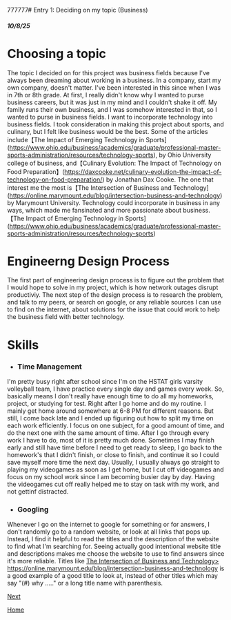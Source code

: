777777# Entry 1: Deciding on my topic (Business)
##### 10/8/25

# Choosing a topic

The topic I decided on for this project was business fields because I've always been dreaming about working in a business. In a company, start my own company, doesn't matter. I've been interested in this since when I was in 7th or 8th grade. At first, I really didn't know why I wanted to purse business careers, but it was just in my mind and I couldn't shake it off. My family runs their own business, and I was somehow interested in that, so I wanted to purse in business fields. I want to incorporate technology into business fields. I took consideration in making this project about sports, and culinary, but I felt like business would be the best. Some of the articles include【The Impact of Emerging Technology in Sports](https://www.ohio.edu/business/academics/graduate/professional-master-sports-administration/resources/technology-sports), by Ohio University college of business, and【Culinary Evolution: The Impact of Technology on Food Preparation】(https://daxcooke.net/culinary-evolution-the-impact-of-technology-on-food-preparation/) by Jonathan Dax Cooke. The one that interest me the most is【The Intersection of Business and Technology](https://online.marymount.edu/blog/intersection-business-and-technology) by Marymount University. Technology could incorporate in business in any ways, which made me fansinated and more passionate about business.
【The Impact of Emerging Technology in Sports](https://www.ohio.edu/business/academics/graduate/professional-master-sports-administration/resources/technology-sports)


# Engineerng Design Process
The first part of engineering design process is to figure out the problem that I would hope to solve in my project, which is how network outages disrupt productiviy. The next step of the design process is to research the problem, and talk to my peers, or search on google, or any reliable sources I can use to find on the internet, about solutions for the issue that could work to help the business field with better technology.


# Skills
<ul>
  <li> <h3>Time Management </h3> </li>
</ul>

I'm pretty busy right after school since I'm on the HSTAT girls varsity volleyball team, I have practice every single day and games every week. So, basically means I don't really have enough time to do all my homeworks, project, or studying for test. Right after I go home and do my routine. I mainly get home around somewhere at 6-8 PM for different reasons. But still, I come back late and I ended up figuring out how to split my time on each work efficiently. I focus on one subject, for a good amount of time, and do the next one with the same amount of time. After I go through every work I have to do, most of it is pretty much done. Sometimes I may finish early and still have time before I need to get ready to sleep, I go back to the homework's that I didn't finish, or close to finish, and continue it so I could save myself more time the next day. Usually, I usually always go straight to playing my videogames as soon as I get home, but I cut off videogames and focus on my school work since I am becoming busier day by day. Having the videogames cut off really helped me to stay on task with my work, and not gettinf distracted. 

<ul>
  <li> <h3> Googling </h3> </li>
</ul>

Whenever I go on the internet to google for something or for answers, I don't randomly go to a random website, or look at all links that pops up. Instead, I find it helpful to read the titles and the description of the website to find what I'm searching for. Seeing actually good intentional website title and descriptions makes me choose the website to use to find answers since it's more reliable. Titles like <a href ="#"> The Intersection of Business and Technology> </a> https://online.marymount.edu/blog/intersection-business-and-technology is a good example of a good title to look at, instead of other titles which may say "(#) why ....." or a long title name with parenthesis. 










[Next](entry02.md)

[Home](../README.md)
